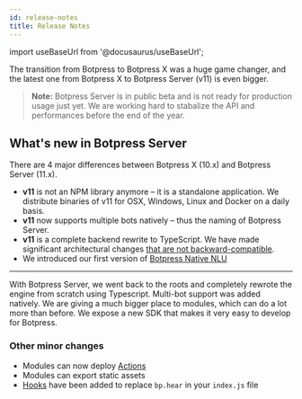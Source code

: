 ```yaml
---
id: release-notes
title: Release Notes
---
```


import useBaseUrl from '@docusaurus/useBaseUrl';

The transition from Botpress to Botpress X was a huge game changer, and the latest one from Botpress X to Botpress Server (v11) is even bigger.

> **Note:** Botpress Server is in public beta and is not ready for production usage just yet. We are working hard to stabalize the API and performances before the end of the year.

## What's new in Botpress Server

There are 4 major differences between Botpress X (10.x) and Botpress Server (11.x).

- **v11** is not an NPM library anymore – it is a standalone application. We distribute binaries of v11 for OSX, Windows, Linux and Docker on a daily basis.
- **v11** now supports multiple bots natively – thus the naming of Botpress Server.
- **v11** is a complete backend rewrite to TypeScript. We have made significant architectural changes [that are not backward-compatible](/docs/migrate).
- We introduced our first version of [Botpress Native NLU](/docs/build/nlu)

---

With Botpress Server, we went back to the roots and completely rewrote the engine from scratch using Typescript. Multi-bot support was added natively. We are giving a much bigger place to modules, which can do a lot more than before. We expose a new SDK that makes it very easy to develop for Botpress.

### Other minor changes

- Modules can now deploy [Actions](/docs/build/code)
- Modules can export static assets
- [Hooks](/docs/build/code) have been added to replace `bp.hear` in your `index.js` file
